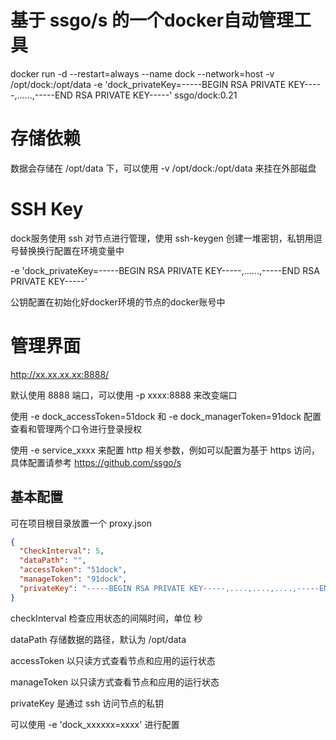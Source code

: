 # 基于 ssgo/s 的一个docker自动管理工具

docker run -d --restart=always --name dock --network=host -v /opt/dock:/opt/data -e 'dock_privateKey=-----BEGIN RSA PRIVATE KEY-----,......,-----END RSA PRIVATE KEY-----' ssgo/dock:0.21

# 存储依赖

数据会存储在 /opt/data 下，可以使用 -v /opt/dock:/opt/data 来挂在外部磁盘

# SSH Key

dock服务使用 ssh 对节点进行管理，使用 ssh-keygen 创建一堆密钥，私钥用逗号替换换行配置在环境变量中

-e 'dock_privateKey=-----BEGIN RSA PRIVATE KEY-----,......,-----END RSA PRIVATE KEY-----'

公钥配置在初始化好docker环境的节点的docker账号中

# 管理界面

http://xx.xx.xx.xx:8888/

默认使用 8888 端口，可以使用 -p xxxx:8888 来改变端口

使用 -e dock_accessToken=51dock 和 -e dock_managerToken=91dock 配置查看和管理两个口令进行登录授权

使用 -e service_xxxx 来配置 http 相关参数，例如可以配置为基于 https 访问，具体配置请参考 https://github.com/ssgo/s

## 基本配置

可在项目根目录放置一个 proxy.json

```json
{
  "CheckInterval": 5,
  "dataPath": "",
  "accessToken": "51dock",
  "manageToken": "91dock",
  "privateKey": "-----BEGIN RSA PRIVATE KEY-----,....,....,....,-----END RSA PRIVATE KEY-----"
}
```

checkInterval 检查应用状态的间隔时间，单位 秒

dataPath 存储数据的路径，默认为 /opt/data

accessToken 以只读方式查看节点和应用的运行状态

manageToken 以只读方式查看节点和应用的运行状态

privateKey 是通过 ssh 访问节点的私钥

可以使用 -e 'dock_xxxxxx=xxxx' 进行配置

